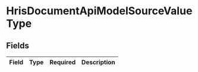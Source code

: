 # HrisDocumentApiModelSourceValueType


## Fields

| Field       | Type        | Required    | Description |
| ----------- | ----------- | ----------- | ----------- |